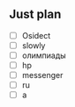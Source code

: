 ## Just plan
- [ ] Osidect 
- [ ] slowly 
- [ ] олимпиады 
- [ ] hp
- [ ] messenger 
- [ ] ru
- [ ] a
